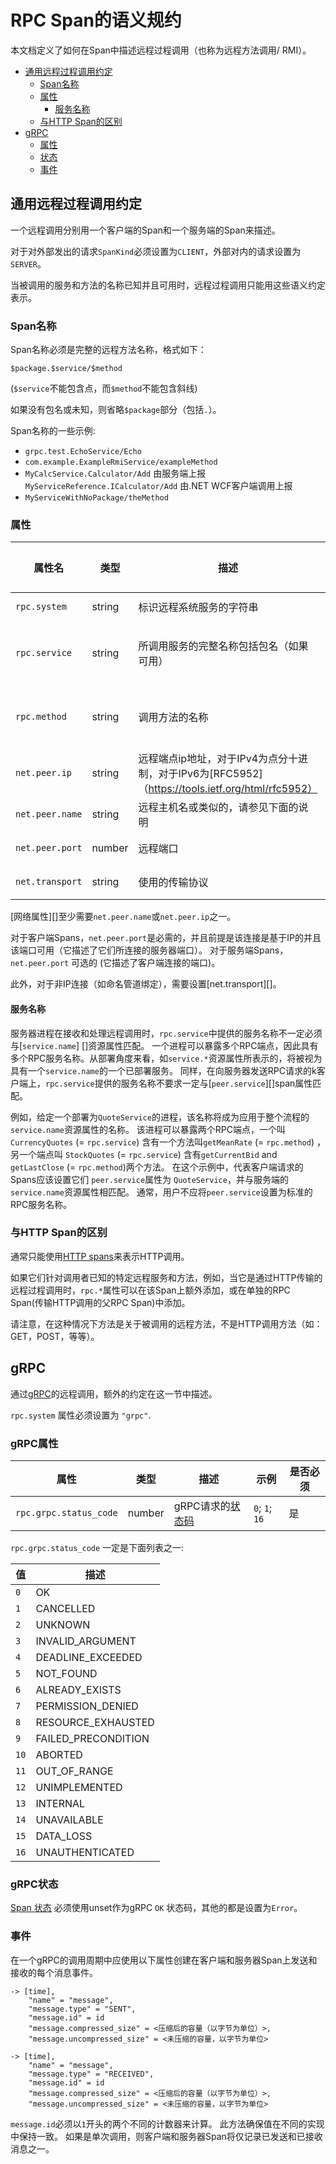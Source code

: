 # RPC Span的语义规约

本文档定义了如何在Span中描述远程过程调用（也称为远程方法调用/ RMI）。

<!-- Re-generate TOC with `markdown-toc --no-first-h1 -i` -->

<!-- toc -->

- [通用远程过程调用约定](#通用远程过程调用约定)
  * [Span名称](#Span名称)
  * [属性](#属性)
    + [服务名称](#服务名称)
  * [与HTTP Span的区别](#与http-span的区别)
- [gRPC](#grpc)
  * [属性](#grpc属性)
  * [状态](#grpc状态)
  * [事件](#事件)

<!-- tocstop -->

## 通用远程过程调用约定

一个远程调用分别用一个客户端的Span和一个服务端的Span来描述。

对于对外部发出的请求`SpanKind`必须设置为`CLIENT`，外部对内的请求设置为`SERVER`。

当被调用的服务和方法的名称已知并且可用时，远程过程调用只能用这些语义约定表示。

### Span名称

Span名称必须是完整的远程方法名称，格式如下：

```
$package.$service/$method
```

(`$service`不能包含点，而`$method`不能包含斜线)

如果没有包名或未知，则省略`$package`部分（包括`.`）。

Span名称的一些示例:

- `grpc.test.EchoService/Echo`
- `com.example.ExampleRmiService/exampleMethod`
- `MyCalcService.Calculator/Add` 由服务端上报  
  `MyServiceReference.ICalculator/Add` 由.NET WCF客户端调用上报
- `MyServiceWithNoPackage/theMethod`

### 属性

| 属性名 | 类型 | 描述 |  示例  | 是否必须? |
| --- | --- | --- | --- | --- |
| `rpc.system`   | string | 标识远程系统服务的字符串 | `"grpc"`, `"java_rmi"` or `"wcf"`. | 是 |
| `rpc.service`  | string | 所调用服务的完整名称包括包名（如果可用） | `myservice.EchoService` | 否，但推荐设置 |
| `rpc.method`   | string | 调用方法的名称 | `exampleMethod` | 否，但推荐设置 |
| `net.peer.ip`   | string | 远程端点ip地址，对于IPv4为点分十进制，对于IPv6为[RFC5952]（https://tools.ietf.org/html/rfc5952）| `127.0.0.1` | 见下文 |
| `net.peer.name` | string | 远程主机名或类似的，请参见下面的说明 | `example.com` | 见下文 |
| `net.peer.port` | number | 远程端口 | `80`; `8080`; `443` | 见下文 |
| `net.transport` | string | 使用的传输协议 | `IP.TCP` | 见下文 |

[网络属性][]至少需要`net.peer.name`或`net.peer.ip`之一。

对于客户端Spans，`net.peer.port`是必需的，并且前提是该连接是基于IP的并且该端口可用（它描述了它们所连接的服务器端口）。
对于服务端Spans，`net.peer.port` 可选的 (它描述了客户端连接的端口)。

此外，对于非IP连接（如命名管道绑定），需要设置[net.transport][]。

#### 服务名称

服务器进程在接收和处理远程调用时，`rpc.service`中提供的服务名称不一定必须与[`service.name`] []资源属性匹配。
一个进程可以暴露多个RPC端点，因此具有多个RPC服务名称。从部署角度来看，如`service.*`资源属性所表示的，将被视为具有一个`service.name`的一个已部署服务。
同样，在向服务器发送RPC请求的k客户端上，`rpc.service`提供的服务名称不要求一定与[`peer.service`][]span属性匹配。

例如，给定一个部署为`QuoteService`的进程，该名称将成为应用于整个流程的`service.name`资源属性的名称。
该进程可以暴露两个RPC端点，一个叫`CurrencyQuotes` (= `rpc.service`) 含有一个方法叫`getMeanRate` (= `rpc.method`) ，另一个端点叫 `StockQuotes`  (= `rpc.service`) 含有`getCurrentBid` and `getLastClose` (= `rpc.method`)两个方法。
在这个示例中，代表客户端请求的Spans应该设置它们 `peer.service`属性为 `QuoteService`，并与服务端的`service.name`资源属性相匹配。
通常，用户不应将`peer.service`设置为标准的RPC服务名称。

### 与HTTP Span的区别

通常只能使用[HTTP spans](https://github.com/open-telemetry/opentelemetry-specification/blob/main/specification/trace/semantic_conventions/http.md)来表示HTTP调用。

如果它们针对调用者已知的特定远程服务和方法，例如，当它是通过HTTP传输的远程过程调用时，`rpc.*`属性可以在该Span上额外添加，或在单独的RPC Span(传输HTTP调用的父RPC Span)中添加。

请注意，在这种情况下方法是关于被调用的远程方法，不是HTTP调用方法（如：GET，POST，等等）。

## gRPC

通过[gRPC][]的远程调用，额外的约定在这一节中描述。

`rpc.system` 属性必须设置为 `"grpc"`.

### gRPC属性

<!-- semconv rpc.grpc -->
| 属性  | 类型 | 描述  | 示例  | 是否必须 |
|---|---|---|---|---|
| `rpc.grpc.status_code` | number | gRPC请求的[状态码](https://github.com/grpc/grpc/blob/v1.33.2/doc/statuscodes.md) | `0`; `1`; `16` | 是 |

`rpc.grpc.status_code` 一定是下面列表之一:

| 值  | 描述 |
|---|---|
| `0` | OK |
| `1` | CANCELLED |
| `2` | UNKNOWN |
| `3` | INVALID_ARGUMENT |
| `4` | DEADLINE_EXCEEDED |
| `5` | NOT_FOUND |
| `6` | ALREADY_EXISTS |
| `7` | PERMISSION_DENIED |
| `8` | RESOURCE_EXHAUSTED |
| `9` | FAILED_PRECONDITION |
| `10` | ABORTED |
| `11` | OUT_OF_RANGE |
| `12` | UNIMPLEMENTED |
| `13` | INTERNAL |
| `14` | UNAVAILABLE |
| `15` | DATA_LOSS |
| `16` | UNAUTHENTICATED |
<!-- endsemconv -->

[gRPC]: https://grpc.io/

### gRPC状态

[Span 状态](../api.md#设置状态) 必须使用unset作为gRPC `OK` 状态码，其他的都是设置为`Error`。

### 事件

在一个gRPC的调用周期中应使用以下属性创建在客户端和服务器Span上发送和接收的每个消息事件。

```
-> [time],
    "name" = "message",
    "message.type" = "SENT",
    "message.id" = id
    "message.compressed_size" = <压缩后的容量（以字节为单位）>,
    "message.uncompressed_size" = <未压缩的容量，以字节为单位>
```

```
-> [time],
    "name" = "message",
    "message.type" = "RECEIVED",
    "message.id" = id
    "message.compressed_size" = <压缩后的容量（以字节为单位）>,
    "message.uncompressed_size" = <未压缩的容量，以字节为单位>
```

`message.id`必须以`1`开头的两个不同的计数器来计算。 此方法确保值在不同的实现中保持一致。 如果是单次调用，则客户端和服务器Span将仅记录已发送和已接收消息之一。
